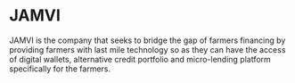 # JAMVI
JAMVI is the company that seeks to bridge the gap of farmers financing by providing farmers with last mile technology so as they can have the access of  digital wallets, alternative credit portfolio and micro-lending platform specifically for the farmers.
